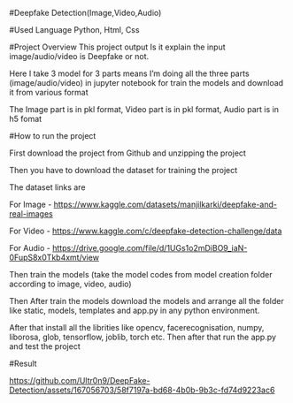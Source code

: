 #Deepfake Detection(Image,Video,Audio)

#Used Language
Python, Html, Css


#Project Overview
This project output Is it explain the input image/audio/video is Deepfake or not.

Here I take 3 model for 3 parts means I’m doing all the three parts (image/audio/video) in jupyter notebook for train the models and download it from various format

The Image part is in pkl format, Video part is in pkl format, Audio part is in h5 fomat

#How to run the project

First download the project from Github and unzipping the project

Then you have to download the dataset for training the project

The dataset links are

For Image - https://www.kaggle.com/datasets/manjilkarki/deepfake-and-real-images

For Video - https://www.kaggle.com/c/deepfake-detection-challenge/data

For Audio - https://drive.google.com/file/d/1UGs1o2mDiBO9_iaN-0FupS8x0Tkb4xmt/view

Then train the models (take the model codes from model creation folder according to image, video, audio)

Then After train the models download the models and arrange all the folder like static, models, templates and app.py in any python environment.

After that install all the librities like opencv, facerecognisation, numpy, liborosa, glob, tensorflow, joblib, torch etc.
Then after that run the app.py and test the project

#Result


https://github.com/Ultr0n9/DeepFake-Detection/assets/167056703/58f7197a-bd68-4b0b-9b3c-fd74d9223ac6



